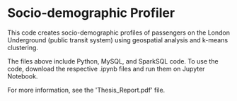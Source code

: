 # Socio-demographic Profiler

This code creates socio-demographic profiles of passengers on the London Underground (public transit system) using geospatial analysis and k-means clustering. 

The files above include Python, MySQL, and SparkSQL code. To use the code, download the respective .ipynb files and run them on Jupyter Notebook. 

For more information, see the 'Thesis_Report.pdf' file.
